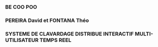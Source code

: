 ### BE COO POO

### PEREIRA David et FONTANA Théo

### SYSTEME DE CLAVARDAGE DISTRIBUE INTERACTIF MULTI-UTILISATEUR TEMPS REEL
